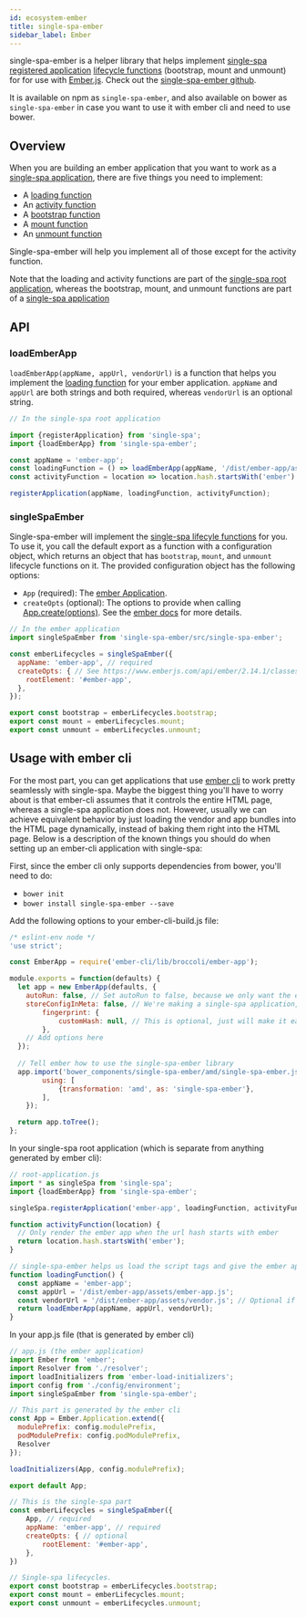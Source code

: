 ```yaml
---
id: ecosystem-ember
title: single-spa-ember
sidebar_label: Ember
---
```


single-spa-ember is a helper library that helps implement [single-spa registered application](configuration#registering-applications) [lifecycle functions](building-applications.md#registered-application-lifecycle) (bootstrap, mount and unmount) for for use with [Ember.js](https://www.emberjs.com/). Check out the [single-spa-ember github](https://github.com/single-spa/single-spa-ember).

It is available on npm as `single-spa-ember`, and also available on bower as `single-spa-ember` in case you want to use it with ember cli and need to use bower.

## Overview
When you are building an ember application that you want to work as a [single-spa application](https://github.com/single-spa/single-spa/blob/master/docs/applications.md#registered-applications), there are five things you need to implement:

- A [loading function](https://github.com/single-spa/single-spa/blob/master/docs/root-application.md#loading-function)
- An [activity function](https://github.com/single-spa/single-spa/blob/master/docs/root-application.md#activity-function)
- A [bootstrap function](https://github.com/single-spa/single-spa/blob/master/docs/applications.md#bootstrap)
- A [mount function](https://github.com/single-spa/single-spa/blob/master/docs/applications.md#mount)
- An [unmount function](https://github.com/single-spa/single-spa/blob/master/docs/applications.md#unmount)

Single-spa-ember will help you implement all of those except for the activity function.

Note that the loading and activity functions are part of the [single-spa root application](https://github.com/single-spa/single-spa/blob/master/docs/root-application.md), whereas the bootstrap, mount, and unmount functions are part of a [single-spa application](https://github.com/single-spa/single-spa/blob/master/docs/applications.md)

## API

### loadEmberApp
`loadEmberApp(appName, appUrl, vendorUrl)` is a function that helps you implement the [loading function](https://github.com/single-spa/single-spa/blob/master/docs/root-application.md#loading-function) for your ember application.
`appName` and `appUrl` are both strings and both required, whereas `vendorUrl` is an optional string.

```js
// In the single-spa root application

import {registerApplication} from 'single-spa';
import {loadEmberApp} from 'single-spa-ember';

const appName = 'ember-app';
const loadingFunction = () => loadEmberApp(appName, '/dist/ember-app/assets/ember-app.js', '/dist/ember-app/assets/vendor.js');
const activityFunction = location => location.hash.startsWith('ember');

registerApplication(appName, loadingFunction, activityFunction);
```

### singleSpaEmber
Single-spa-ember will implement the [single-spa lifecyle functions](https://github.com/single-spa/single-spa/blob/master/docs/applications.md#application-lifecycle) for you. To use it, you call the default export as a function with a configuration object, which returns an object that has `bootstrap`, `mount`, and `unmount` lifecycle functions on it. The provided configuration object has the following options:

  - `App` (required): The [ember Application](https://www.emberjs.com/api/ember/2.14.1/classes/Ember.Application).
  - `createOpts` (optional): The options to provide when calling [App.create(options)](https://www.emberjs.com/api/ember/2.14.1/classes/Ember.Application). See the [ember docs](https://www.emberjs.com/api/ember/2.14.1/classes/Ember.Application) for more details.

```js
// In the ember application
import singleSpaEmber from 'single-spa-ember/src/single-spa-ember';

const emberLifecycles = singleSpaEmber({
  appName: 'ember-app', // required
  createOpts: { // See https://www.emberjs.com/api/ember/2.14.1/classes/Ember.Application
    rootElement: '#ember-app',
  },
});

export const bootstrap = emberLifecycles.bootstrap;
export const mount = emberLifecycles.mount;
export const unmount = emberLifecycles.unmount;
```

## Usage with ember cli
For the most part, you can get applications that use [ember cli](https://ember-cli.com/) to work pretty seamlessly with single-spa. Maybe the biggest thing you'll have to worry about is that ember-cli assumes that it controls the entire HTML page, whereas a single-spa application does not. However, usually we can achieve equivalent behavior by just loading the vendor and app bundles into the HTML page dynamically, instead of baking them right into the HTML page. Below is a description of the known things you should do when setting up an ember-cli application with single-spa:

First, since the ember cli only supports dependencies from bower, you'll need to do:

- `bower init`
- `bower install single-spa-ember --save`

Add the following options to your ember-cli-build.js file:
```js
/* eslint-env node */
'use strict';

const EmberApp = require('ember-cli/lib/broccoli/ember-app');

module.exports = function(defaults) {
  let app = new EmberApp(defaults, {
    autoRun: false, // Set autoRun to false, because we only want the ember app to render to the DOM when single-spa tells it to.
    storeConfigInMeta: false, // We're making a single-spa application, which doesn't exclusively own the HTML file. So we don't want to have to have a `<meta>` tag for the ember environment to be initialized.
		fingerprint: {
			customHash: null, // This is optional, just will make it easier for you to have the same url every time you do an ember build.
		},
    // Add options here
  });
  
  // Tell ember how to use the single-spa-ember library
  app.import('bower_components/single-spa-ember/amd/single-spa-ember.js', {
		using: [
			{transformation: 'amd', as: 'single-spa-ember'},
		],
	});

  return app.toTree();
};
```

In your single-spa root application (which is separate from anything generated by ember cli):

```js
// root-application.js
import * as singleSpa from 'single-spa';
import {loadEmberApp} from 'single-spa-ember';

singleSpa.registerApplication('ember-app', loadingFunction, activityFunction);

function activityFunction(location) {
  // Only render the ember app when the url hash starts with ember
  return location.hash.startsWith('ember');
}

// single-spa-ember helps us load the script tags and give the ember app module to single-spa.
function loadingFunction() {
  const appName = 'ember-app';
  const appUrl = '/dist/ember-app/assets/ember-app.js';
  const vendorUrl = '/dist/ember-app/assets/vendor.js'; // Optional if you have one vendor bundle used for many different ember apps
  return loadEmberApp(appName, appUrl, vendorUrl);
}
```

In your app.js file (that is generated by ember cli)

```js
// app.js (the ember application)
import Ember from 'ember';
import Resolver from './resolver';
import loadInitializers from 'ember-load-initializers';
import config from './config/environment';
import singleSpaEmber from 'single-spa-ember';

// This part is generated by the ember cli
const App = Ember.Application.extend({
  modulePrefix: config.modulePrefix,
  podModulePrefix: config.podModulePrefix,
  Resolver
});

loadInitializers(App, config.modulePrefix);

export default App;

// This is the single-spa part
const emberLifecycles = singleSpaEmber({
	App, // required
	appName: 'ember-app', // required
	createOpts: { // optional
		rootElement: '#ember-app',
	},
})

// Single-spa lifecycles.
export const bootstrap = emberLifecycles.bootstrap;
export const mount = emberLifecycles.mount;
export const unmount = emberLifecycles.unmount;
```
